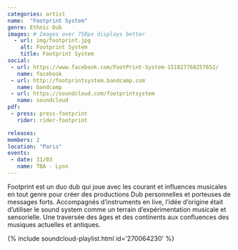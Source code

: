```yaml
---
categories: artist
name:  "Footprint System"
genre: Ethnic Dub
images: # Images over 750px displays better
  - url: img/footprint.jpg
    alt: Footprint System
    title: Footprint System
social:
 - url: https://www.facebook.com/FootPrint-System-151827768257652/
   name: facebook
 - url: http://footprintsystem.bandcamp.com
   name: bandcamp
 - url: https://soundcloud.com/footprintsystem
   name: soundcloud
pdf:
 - press: press-footprint
   rider: rider-footprint

releases:
members: 2
location: "Paris"
events:
 - date: 31/03
   name: TBA - Lyon
---
```

Footprint est un duo dub qui joue avec les courant et influences musicales en tout genre pour créer des productions Dub personnelles et porteuses de messages forts. Accompagnés d’instruments en live, l’idée d’origine était d’utiliser le sound system comme un terrain d’expérimentation musicale et sensorielle. Une traversée des âges et des continents aux confluences des musiques actuelles et antiques.

{% include soundcloud-playlist.html id='270064230' %}